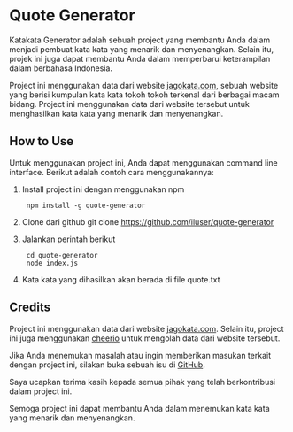 Quote Generator
==================

Katakata Generator adalah sebuah project yang membantu Anda dalam menjadi pembuat kata kata yang menarik dan menyenangkan. Selain itu, projek ini juga dapat membantu Anda dalam memperbarui keterampilan dalam berbahasa Indonesia.

Project ini menggunakan data dari website [jagokata.com](https://www.jagokata.com), sebuah website yang berisi kumpulan kata kata tokoh tokoh terkenal dari berbagai macam bidang. Project ini menggunakan data dari website tersebut untuk menghasilkan kata kata yang menarik dan menyenangkan.

How to Use
-----------

Untuk menggunakan project ini, Anda dapat menggunakan command line interface. Berikut adalah contoh cara menggunakannya:

1. Install project ini dengan menggunakan npm

        npm install -g quote-generator

2. Clone dari github git clone https://github.com/iluser/quote-generator

3. Jalankan perintah berikut

        cd quote-generator
        node index.js

4. Kata kata yang dihasilkan akan berada di file quote.txt

Credits
-------

Project ini menggunakan data dari website [jagokata.com](https://www.jagokata.com). Selain itu, project ini juga menggunakan [cheerio](https://www.npmjs.com/package/cheerio) untuk mengolah data dari website tersebut.

Jika Anda menemukan masalah atau ingin memberikan masukan terkait dengan project ini, silakan buka sebuah isu di [GitHub](https://github.com/iluser/quote-generator/issues).

Saya ucapkan terima kasih kepada semua pihak yang telah berkontribusi dalam project ini.

Semoga project ini dapat membantu Anda dalam menemukan kata kata yang menarik dan menyenangkan.